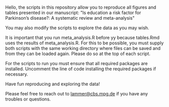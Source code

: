 Hello, 
the scripts in this repository allow you to reproduce all figures and tables presented in our manuscript: 
"Is education a risk factor for Parkinson’s disease?: A systematic review and meta-analysis"

You may also modify the scripts to explore the data as you may wish. 

It is important that you run meta_analysis.R before yy because tables.Rmd uses the results of meta_analysis.R.
For this to be possible, you must supply both scripts with the same working directory where files can be saved and from they can be loaded again. 
Please do so at the top of each script.

For the scripts to run you must ensure that all required packages are installed. Uncomment the line of code installing the required packages if necessary.

Have fun reproducing and exploring the data!

Please feel free to reach out to lammer@cbs.mpg.de if you have any troubles or questions. 


